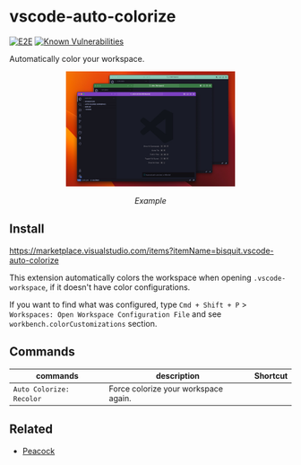 # vscode-auto-colorize

[![E2E](https://github.com/bisquit/vscode-auto-colorize/actions/workflows/e2e.yml/badge.svg)](https://github.com/bisquit/vscode-auto-colorize/actions/workflows/e2e.yml)
[![Known Vulnerabilities](https://snyk.io/test/github/bisquit/vscode-auto-colorize/badge.svg)](https://snyk.io/test/github/bisquit/vscode-auto-colorize)

Automatically color your workspace.

<div align="center">
  <img src="./assets/screenshot.jpeg" width="60%" />
  <p><i>Example</i></p>
</div>

## Install

https://marketplace.visualstudio.com/items?itemName=bisquit.vscode-auto-colorize

This extension automatically colors the workspace when opening `.vscode-workspace`, if it doesn't have color configurations.

If you want to find what was configured, type `Cmd + Shift + P` > `Workspaces: Open Workspace Configuration File` and see `workbench.colorCustomizations` section.

## Commands

| commands                 | description                          | Shortcut |
| ------------------------ | ------------------------------------ | -------- |
| `Auto Colorize: Recolor` | Force colorize your workspace again. |          |

## Related

- [Peacock](https://github.com/johnpapa/vscode-peacock)
